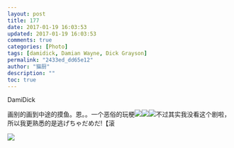 ```yaml
---
layout: post
title: 177
date: 2017-01-19 16:03:53
updated: 2017-01-19 16:03:53
comments: true
categories: [Photo]
tags: [damidick, Damian Wayne, Dick Grayson]
permalink: "2433ed_dd65e12"
author: "猫厨"
description: ""
toc: true
---
```


<p>DamiDick</p> 
<p>画别的画到中途的摸鱼。恩。。一个恶俗的玩梗<img src="http://img.t.sinajs.cn/t4/appstyle/expression/ext/normal/34/xiaoku_org.gif"  style="max-width:500px;"  /><img src="http://img.t.sinajs.cn/t4/appstyle/expression/ext/normal/34/xiaoku_org.gif"  style="max-width:500px;"  /><img src="http://img.t.sinajs.cn/t4/appstyle/expression/ext/normal/34/xiaoku_org.gif"  style="max-width:500px;"  />不过其实我没看这个剧啦，所以我更熟悉的是逃げちゃだめだ!【滚&nbsp;<br /></p>

![](/img/img_cVZNdzJtQk9JV2ZvZzlDeUh2YnFwWUc1QzV6ZFJ1WFM2bTlKaFB0eW5haFhYM1lycnVNeHpRPT0.jpg)